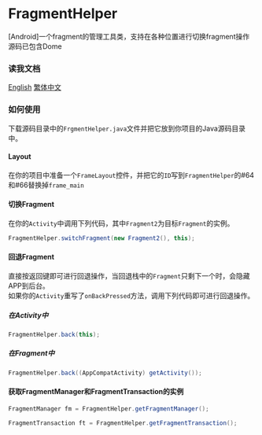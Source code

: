 # FragmentHelper
[Android]一个fragment的管理工具类，支持在各种位置进行切换fragment操作  
源码已包含Dome
### 读我文档
[English](/README-EN.md) [繁体中文](/README-TW.me)
### 如何使用
下载源码目录中的```FrgmentHelper.java```文件并把它放到你项目的Java源码目录中。
#### Layout
在你的项目中准备一个```FrameLayout```控件，并把它的```ID```写到```FragmentHelper```的#64和#66替换掉```frame_main```
#### 切换Fragment
在你的```Activity```中调用下列代码，其中```Fragment2```为目标```Fragment```的实例。
```Java
FragmentHelper.switchFragment(new Fragment2(), this);
```
#### 回退Fragment
直接按返回键即可进行回退操作，当回退栈中的```Fragment```只剩下一个时，会隐藏APP到后台。  
如果你的```Activity```重写了```onBackPressed```方法，调用下列代码即可进行回退操作。
##### 在Activity中
```Java
FragmentHelper.back(this);
```
##### 在Fragment中
```Java
FragmentHelper.back((AppCompatActivity) getActivity());
```
#### 获取FragmentManager和FragmentTransaction的实例
```Java
FragmentManager fm = FragmentHelper.getFragmentManager();

FragmentTransaction ft = FragmentHelper.getFragmentTransaction();
```
